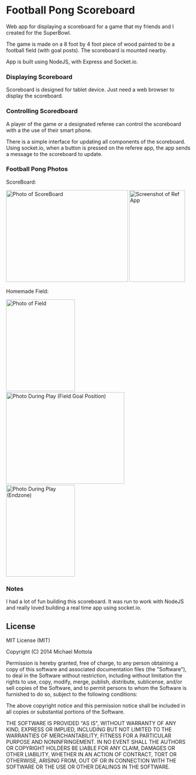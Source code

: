 # Football Pong Scoreboard

Web app for displaying a scoreboard for a game that my friends and I created for the SuperBowl.

The game is made on a 8 foot by 4 foot piece of wood painted to be a football field (with goal posts). The scoreboard is mounted nearby.

App is built using NodeJS, with Express and Socket.io. 

### Displaying Scoreboard

Scoreboard is designed for tablet device. Just need a web browser to display the scoreboard.

### Controlling Scoredboard

A player of the game or a designated referee can control the scoreboard with a the use of their smart phone.

There is a simple interface for updating all components of the scoreboard. Using socket.io, when a button is pressed on the referee app, the app sends a message to the scoreboard to update. 

### Football Pong Photos

ScoreBoard:

<img src="http://michaelencode.com/presentations/2014-02-18-socket-io/images/example/scoreboard.jpg" alt="Photo of ScoreBoard" width="333" height="250" />&nbsp;<img src="http://michaelencode.com/presentations/2014-02-18-socket-io/images/example/ref_app.png" alt="Screenshot of Ref App" width="152" height="250" />

Homemade Field:

<img src="http://michaelencode.com/presentations/2014-02-18-socket-io/images/example/full_field.jpg" alt="Photo of Field" width="188" height="250" />
&nbsp;<img src="http://michaelencode.com/presentations/2014-02-18-socket-io/images/example/field_goal_position.jpg" alt="Photo During Play (Field Goal Position)" width="323" height="250" />&nbsp; <img src="http://michaelencode.com/presentations/2014-02-18-socket-io/images/example/endzone.jpg" width="188" alt="Photo During Play (Endzone)" height="250" />


### Notes

I had a lot of fun building this scoreboard. It was run to work with NodeJS and really loved building a real time app using socket.io. 

## License

MIT License (MIT)

Copyright (C) 2014 Michael Mottola

Permission is hereby granted, free of charge, to any person obtaining a copy
of this software and associated documentation files (the "Software"), to deal
in the Software without restriction, including without limitation the rights
to use, copy, modify, merge, publish, distribute, sublicense, and/or sell
copies of the Software, and to permit persons to whom the Software is
furnished to do so, subject to the following conditions:

The above copyright notice and this permission notice shall be included in
all copies or substantial portions of the Software.

THE SOFTWARE IS PROVIDED "AS IS", WITHOUT WARRANTY OF ANY KIND, EXPRESS OR
IMPLIED, INCLUDING BUT NOT LIMITED TO THE WARRANTIES OF MERCHANTABILITY,
FITNESS FOR A PARTICULAR PURPOSE AND NONINFRINGEMENT. IN NO EVENT SHALL THE
AUTHORS OR COPYRIGHT HOLDERS BE LIABLE FOR ANY CLAIM, DAMAGES OR OTHER
LIABILITY, WHETHER IN AN ACTION OF CONTRACT, TORT OR OTHERWISE, ARISING FROM,
OUT OF OR IN CONNECTION WITH THE SOFTWARE OR THE USE OR OTHER DEALINGS IN
THE SOFTWARE.
